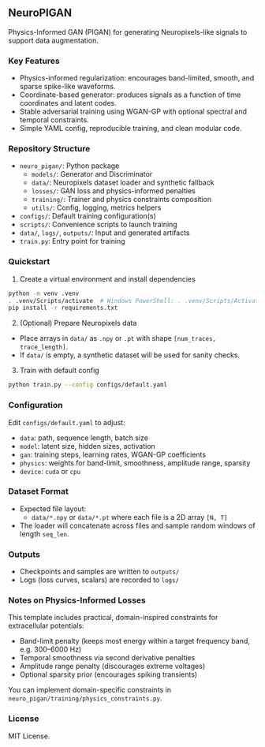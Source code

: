 ## NeuroPIGAN

Physics-Informed GAN (PIGAN) for generating Neuropixels-like signals to support data augmentation.

### Key Features
- Physics-informed regularization: encourages band-limited, smooth, and sparse spike-like waveforms.
- Coordinate-based generator: produces signals as a function of time coordinates and latent codes.
- Stable adversarial training using WGAN-GP with optional spectral and temporal constraints.
- Simple YAML config, reproducible training, and clean modular code.

### Repository Structure
- `neuro_pigan/`: Python package
  - `models/`: Generator and Discriminator
  - `data/`: Neuropixels dataset loader and synthetic fallback
  - `losses/`: GAN loss and physics-informed penalties
  - `training/`: Trainer and physics constraints composition
  - `utils/`: Config, logging, metrics helpers
- `configs/`: Default training configuration(s)
- `scripts/`: Convenience scripts to launch training
- `data/`, `logs/`, `outputs/`: Input and generated artifacts
- `train.py`: Entry point for training

### Quickstart
1) Create a virtual environment and install dependencies
```bash
python -m venv .venv
. .venv/Scripts/activate  # Windows PowerShell: . .venv/Scripts/Activate.ps1
pip install -r requirements.txt
```

2) (Optional) Prepare Neuropixels data
- Place arrays in `data/` as `.npy` or `.pt` with shape `[num_traces, trace_length]`.
- If `data/` is empty, a synthetic dataset will be used for sanity checks.

3) Train with default config
```bash
python train.py --config configs/default.yaml
```

### Configuration
Edit `configs/default.yaml` to adjust:
- `data`: path, sequence length, batch size
- `model`: latent size, hidden sizes, activation
- `gan`: training steps, learning rates, WGAN-GP coefficients
- `physics`: weights for band-limit, smoothness, amplitude range, sparsity
- `device`: `cuda` or `cpu`

### Dataset Format
- Expected file layout:
  - `data/*.npy` or `data/*.pt` where each file is a 2D array `[N, T]`
- The loader will concatenate across files and sample random windows of length `seq_len`.

### Outputs
- Checkpoints and samples are written to `outputs/`
- Logs (loss curves, scalars) are recorded to `logs/`

### Notes on Physics-Informed Losses
This template includes practical, domain-inspired constraints for extracellular potentials:
- Band-limit penalty (keeps most energy within a target frequency band, e.g. 300–6000 Hz)
- Temporal smoothness via second derivative penalties
- Amplitude range penalty (discourages extreme voltages)
- Optional sparsity prior (encourages spiking transients)

You can implement domain-specific constraints in `neuro_pigan/training/physics_constraints.py`.

### License
MIT License.
